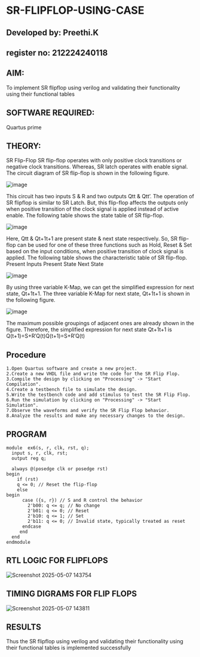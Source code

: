 # SR-FLIPFLOP-USING-CASE
## Developed by: Preethi.K
## register no: 212224240118
## AIM:

To implement  SR flipflop using verilog and validating their functionality using their functional tables

## SOFTWARE REQUIRED:

Quartus prime

## THEORY:

SR Flip-Flop SR flip-flop operates with only positive clock transitions or negative clock transitions. Whereas, SR latch operates with enable signal. The circuit diagram of SR flip-flop is shown in the following figure.

![image](https://github.com/naavaneetha/SR-FLIPFLOP-USING-CASE/assets/154305477/0f710028-ad52-4d3e-9276-8714cf023a25)

 
This circuit has two inputs S & R and two outputs Qtt & Qtt’. The operation of SR flipflop is similar to SR Latch. But, this flip-flop affects the outputs only when positive transition of the clock signal is applied instead of active enable. The following table shows the state table of SR flip-flop.

![image](https://github.com/naavaneetha/SR-FLIPFLOP-USING-CASE/assets/154305477/dabfc4f4-87e3-4cbc-9472-f89ee1b5ed30)

 
Here, Qtt & Qt+1t+1 are present state & next state respectively. So, SR flip-flop can be used for one of these three functions such as Hold, Reset & Set based on the input conditions, when positive transition of clock signal is applied. The following table shows the characteristic table of SR flip-flop. Present Inputs Present State Next State

![image](https://github.com/naavaneetha/SR-FLIPFLOP-USING-CASE/assets/154305477/dd90d16c-aec5-4290-a586-e2346b1e9eb5)

 
By using three variable K-Map, we can get the simplified expression for next state, Qt+1t+1. The three variable K-Map for next state, Qt+1t+1 is shown in the following figure.

![image](https://github.com/naavaneetha/SR-FLIPFLOP-USING-CASE/assets/154305477/473efad6-d70b-4ca7-aeb7-898bbfca319f)

 
The maximum possible groupings of adjacent ones are already shown in the figure. Therefore, the simplified expression for next state Qt+1t+1 is Q(t+1)=S+R′Q(t)Q(t+1)=S+R′Q(t)

## Procedure
```
1.Open Quartus software and create a new project.
2.Create a new VHDL file and write the code for the SR Flip Flop.
3.Compile the design by clicking on "Processing" -> "Start Compilation".
4.Create a testbench file to simulate the design.
5.Write the testbench code and add stimulus to test the SR Flip Flop.
6.Run the simulation by clicking on "Processing" -> "Start Simulation".
7.Observe the waveforms and verify the SR Flip Flop behavior.
8.Analyze the results and make any necessary changes to the design.
```
## PROGRAM
```
module  ex6(s, r, clk, rst, q);
  input s, r, clk, rst;
  output reg q;

  always @(posedge clk or posedge rst)
begin
    if (rst)
    q <= 0; // Reset the flip-flop
    else
begin
      case ({s, r}) // S and R control the behavior
        2'b00: q <= q; // No change
        2'b01: q <= 0; // Reset
        2'b10: q <= 1; // Set
        2'b11: q <= 0; // Invalid state, typically treated as reset
      endcase
     end
  end
endmodule
```

## RTL LOGIC FOR FLIPFLOPS

![Screenshot 2025-05-07 143754](https://github.com/user-attachments/assets/a44d975f-8921-458d-8d9c-9f497cc2fc3a)

## TIMING DIGRAMS FOR FLIP FLOPS

![Screenshot 2025-05-07 143811](https://github.com/user-attachments/assets/d6957aa0-6487-4d07-8d82-8985087e7cc7)

## RESULTS

Thus the SR flipflop using verilog and validating their functionality using their functional tables is implemented successfully
